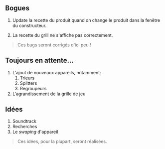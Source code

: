 ## Bogues

1. Update la recette du produit quand on change le produit dans la fenêtre du constructeur.

1. La recette du grill ne s'affiche pas correctement.

> Ces bugs seront corrigés d'ici peu !

## Toujours en attente...

1. L'ajout de nouveaux appareils, notamment:
    1. Trieurs
    1. Splitters
    1. Regroupeurs
1. L'agrandissement de la grille de jeu

## Idées

1. Soundtrack
1. Recherches
1. Le *swaping* d'appareil

> Ces idées, pour la plupart, seront réalisées.